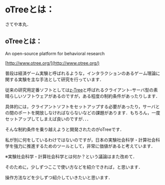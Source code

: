 # oTreeとは：

さてや本丸．


## oTreeとは：

An open-source platform for behavioral research

[http://www.otree.org/](http://www.otree.org/)



普段は経済ゲーム実験と呼ばれるような，インタラクションのあるゲーム理論に関する実験を主な手法として研究を行っています．

従来の研究用定番ソフトとしては[z-Tree](http://www.ztree.uzh.ch/en.html)と呼ばれるクライアント-サーバ型の素晴らしいソフトウェアがあるのですが，ある程度の制約条件があったりします．

具体的には，クライアントソフトをセットアップする必要があったり，サーバとの間のポートを開放しなければならないなどの課題があります．もちろん，一度セットアップしてしまえば良いのですが．．．



そんな制約条件を乗り越えようと開発されたのがoTreeです．



私が別に何をしているわけではないのですが，日本の実験社会科学・計算社会科学を強力に推進するためのツールとして，非常に価値があると考えています．

※実験社会科学・計算社会科学とは何か？という議論はまた改めて．



そのために，少しずつここで使い方などを紹介できれば，と思います．



操作方法などを少しずつ紹介していきたいと思います．